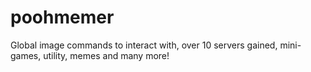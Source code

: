 # poohmemer
Global image commands to interact with, over 10 servers gained, mini-games, utility, memes and many more!
